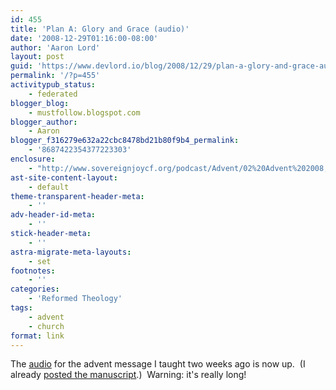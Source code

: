 ```yaml
---
id: 455
title: 'Plan A: Glory and Grace (audio)'
date: '2008-12-29T01:16:00-08:00'
author: 'Aaron Lord'
layout: post
guid: 'https://www.devlord.io/blog/2008/12/29/plan-a-glory-and-grace-audio/'
permalink: '/?p=455'
activitypub_status:
    - federated
blogger_blog:
    - mustfollow.blogspot.com
blogger_author:
    - Aaron
blogger_f316279e632a22cbc8478bd21b80f9b4_permalink:
    - '8687422354377223303'
enclosure:
    - "http://www.sovereignjoycf.org/podcast/Advent/02%20Advent%202008,%20Week%202.mp3\n0\naudio/mpeg\n"
ast-site-content-layout:
    - default
theme-transparent-header-meta:
    - ''
adv-header-id-meta:
    - ''
stick-header-meta:
    - ''
astra-migrate-meta-layouts:
    - set
footnotes:
    - ''
categories:
    - 'Reformed Theology'
tags:
    - advent
    - church
format: link
---
```


The <a href="http://www.sovereignjoycf.org/podcast/Advent/02%20Advent%202008,%20Week%202.mp3">audio</a> for the advent message I taught two weeks ago is now up.  (I already <a href="/2008/12/08/plan-a-glory-and-grace/">posted the manuscript</a>.)  Warning: it's really long!

<div class="blogger-post-footer"><img src="" alt="" width="1" height="1" /></div>